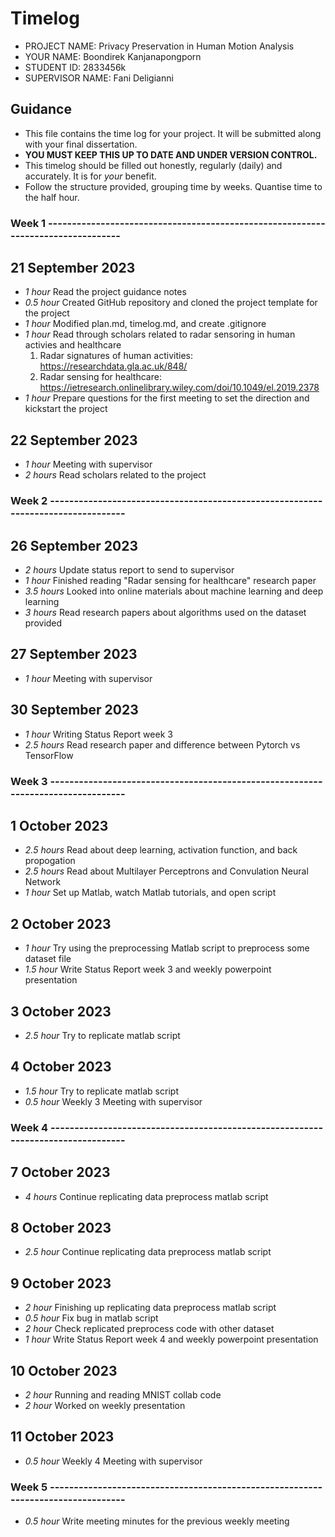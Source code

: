 # Timelog

* PROJECT NAME: Privacy Preservation in Human Motion Analysis
* YOUR NAME: Boondirek Kanjanapongporn
* STUDENT ID: 2833456k
* SUPERVISOR NAME: Fani Deligianni

## Guidance

* This file contains the time log for your project. It will be submitted along with your final dissertation.
* **YOU MUST KEEP THIS UP TO DATE AND UNDER VERSION CONTROL.**
* This timelog should be filled out honestly, regularly (daily) and accurately. It is for *your* benefit.
* Follow the structure provided, grouping time by weeks.  Quantise time to the half hour.

### Week 1 ---------------------------------------------------------------------------------
## 21 September 2023
* *1 hour* Read the project guidance notes
* *0.5 hour* Created GitHub repository and cloned the project template for the project
* *1 hour* Modified plan.md, timelog.md, and create .gitignore
* *1 hour* Read through scholars related to radar sensoring in human activies and healthcare
    1. Radar signatures of human activities: https://researchdata.gla.ac.uk/848/
    2. Radar sensing for healthcare: https://ietresearch.onlinelibrary.wiley.com/doi/10.1049/el.2019.2378
* *1 hour* Prepare questions for the first meeting to set the direction and kickstart the project

## 22 September 2023
* *1 hour* Meeting with supervisor
* *2 hours* Read scholars related to the project

### Week 2 ---------------------------------------------------------------------------------
## 26 September 2023
* *2 hours* Update status report to send to supervisor
* *1 hour* Finished reading "Radar sensing for healthcare" research paper
* *3.5 hours* Looked into online materials about machine learning and deep learning
* *3 hours* Read research papers about algorithms used on the dataset provided

## 27 September 2023
* *1 hour* Meeting with supervisor

## 30 September 2023
* *1 hour* Writing Status Report week 3
* *2.5 hours* Read research paper and difference between Pytorch vs TensorFlow

### Week 3 ---------------------------------------------------------------------------------
## 1 October 2023
* *2.5 hours* Read about deep learning, activation function, and back propogation
* *2.5 hours* Read about Multilayer Perceptrons and Convulation Neural Network
* *1 hour* Set up Matlab, watch Matlab tutorials, and open script

## 2 October 2023
* *1 hour* Try using the preprocessing Matlab script to preprocess some dataset file
* *1.5 hour* Write Status Report week 3 and weekly powerpoint presentation

## 3 October 2023
* *2.5 hour* Try to replicate matlab script

## 4 October 2023
* *1.5 hour* Try to replicate matlab script
* *0.5 hour* Weekly 3 Meeting with supervisor

### Week 4 ---------------------------------------------------------------------------------
## 7 October 2023
* *4 hours* Continue replicating data preprocess matlab script

## 8 October 2023
* *2.5 hour* Continue replicating data preprocess matlab script

## 9 October 2023
* *2 hour* Finishing up replicating data preprocess matlab script
* *0.5 hour* Fix bug in matlab script 
* *2 hour* Check replicated preprocess code with other dataset
* *1 hour* Write Status Report week 4 and weekly powerpoint presentation

## 10 October 2023
* *2 hour* Running and reading MNIST collab code
* *2 hour* Worked on weekly presentation

## 11 October 2023
* *0.5 hour* Weekly 4 Meeting with supervisor

### Week 5 ---------------------------------------------------------------------------------
* *0.5 hour* Write meeting minutes for the previous weekly meeting
